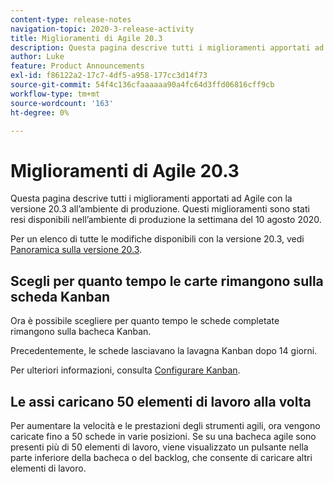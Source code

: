```yaml
---
content-type: release-notes
navigation-topic: 2020-3-release-activity
title: Miglioramenti di Agile 20.3
description: Questa pagina descrive tutti i miglioramenti apportati ad Agile con la versione 20.3 all’ambiente di produzione. Questi miglioramenti sono stati resi disponibili nell’ambiente di produzione la settimana del 10 agosto 2020.
author: Luke
feature: Product Announcements
exl-id: f86122a2-17c7-4df5-a958-177cc3d14f73
source-git-commit: 54f4c136cfaaaaaa90a4fc64d3ffd06816cff9cb
workflow-type: tm+mt
source-wordcount: '163'
ht-degree: 0%

---
```


# Miglioramenti di Agile 20.3

Questa pagina descrive tutti i miglioramenti apportati ad Agile con la versione 20.3 all’ambiente di produzione. Questi miglioramenti sono stati resi disponibili nell’ambiente di produzione la settimana del 10 agosto 2020.

Per un elenco di tutte le modifiche disponibili con la versione 20.3, vedi [Panoramica sulla versione 20.3](../../../product-announcements/product-releases/20.3-release-activity/20.3-release-overview.md).

## Scegli per quanto tempo le carte rimangono sulla scheda Kanban

Ora è possibile scegliere per quanto tempo le schede completate rimangono sulla bacheca Kanban.

Precedentemente, le schede lasciavano la lavagna Kanban dopo 14 giorni.

Per ulteriori informazioni, consulta [Configurare Kanban](../../../agile/get-started-with-agile-in-workfront/configure-kanban.md).

## Le assi caricano 50 elementi di lavoro alla volta

Per aumentare la velocità e le prestazioni degli strumenti agili, ora vengono caricate fino a 50 schede in varie posizioni. Se su una bacheca agile sono presenti più di 50 elementi di lavoro, viene visualizzato un pulsante nella parte inferiore della bacheca o del backlog, che consente di caricare altri elementi di lavoro.
